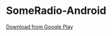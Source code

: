 # SomeRadio-Android
[Download from Google Play](https://play.google.com/store/apps/details?id=com.github.guwenk.smuradio)
